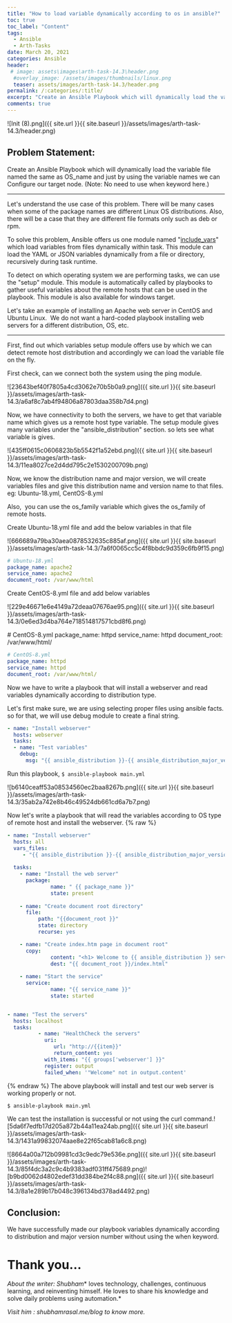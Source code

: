 ```yaml
---
title: "How to load variable dynamically according to os in ansible?"
toc: true
toc_label: "Content"
tags:
  - Ansible
  - Arth-Tasks
date: March 20, 2021
categories: Ansible
header:
 # image: assets\images\arth-task-14.3\header.png
  #overlay_image: /assets/images/thumbnails/linux.png
  teaser: assets/images/arth-task-14.3/header.png
permalink: /:categories/:title/
excerpt: "Create an Ansible Playbook which will dynamically load the variable file named the same as OS_name and just by using the variable names we can Configure our target node."
comments: true
---
```

![Init (8).png]({{ site.url }}{{ site.baseurl }}/assets/images/arth-task-14.3/header.png)
## Problem Statement:

Create an Ansible Playbook which will dynamically load the variable file named the same as OS_name and just by using the variable names we can Configure our target node.
(Note: No need to use when keyword here.)

* * *

Let's understand the use case of this problem. There will be many cases when some of the package names are different Linux OS distributions. Also, there will be a case that they are different file formats only such as deb or rpm.

To solve this problem, Ansible offers us one module named "[include_vars](/F:/NOTES/Joplin/resources/app.asar/%22%F0%9F%94%B0%2014.1%20Create%20a%20%20network%20Topology%20Setup%20in%20such%20a%20way%20%20so%20that%20System%20A%20can%20%20ping%20to%20two%20Systems%20System%20B%20and%20System%20C%20but%20both%20these%20systems%20should%20%20not%20be%20pinging%20each%20other%20without%20using%20any%20security%20rule%20e.g%20firewall%20etc.%20%20%F0%9F%94%B0%2014.2%20Further%20in%20ARTH%20-%20Task%2010%20have%20to%20create%20an%20Ansible%20playbook%20that%20will%20retrieve%20newContainer%20IP%20%20and%20update%20the%20inventory.%20So%20that%20further%20Configuration%20of%20Webserver%20could%20be%20done%20inside%20that%20Container.%20%20%F0%9F%94%B0%2014.3%20Create%20an%20Ansible%20Playbook%20which%20will%20dynamically%20%20load%20the%20variable%20file%20named%20same%20as%20OS_name%20and%20just%20by%20%20using%20the%20variable%20names%20we%20can%20Configure%20our%20target%20node.%20%28Note:%20No%20need%20to%20use%20when%20keyword%20here.%29%20%22)" which load variables from files dynamically within task. This module can load the YAML or JSON variables dynamically from a file or directory, recursively during task runtime.

To detect on which operating system we are performing tasks, we can use the "setup" module. This module is automatically called by playbooks to gather useful variables about the remote hosts that can be used in the playbook. This module is also available for windows target.

Let's take an example of installing an Apache web server in CentOS and Ubuntu Linux.  We do not want a hard-coded playbook installing web servers for a different distribution, OS, etc.

* * *

First, find out which variables setup module offers use by which we can detect remote host distribution and accordingly we can load the variable file on the fly.

First check, can we connect both the system using the ping module.

![23643bef40f7805a4cd3062e70b5b0a9.png]({{ site.url }}{{ site.baseurl }}/assets/images/arth-task-14.3/a6af8c7ab4f94806a87803daa358b7d4.png)

Now, we have connectivity to both the servers, we have to get that variable name which gives us a remote host type variable. The setup module gives many variables under the "ansible_distribution" section. so lets see what variable is gives.

![435ff0615c0606823b5b5542f1a52ebd.png]({{ site.url }}{{ site.baseurl }}/assets/images/arth-task-14.3/11ea8027ce2d4dd795c2e1530200709b.png)

Now, we know the distribution name and major version, we will create variables files and give this distribution name and version name to that files. eg: Ubuntu-18.yml, CentOS-8.yml

Also,  you can use the os\_family variable which gives the os\_family of remote hosts.

Create Ubuntu-18.yml file and add the below variables in that file

![666689a79ba30aea0878532635c885af.png]({{ site.url }}{{ site.baseurl }}/assets/images/arth-task-14.3/7a6f0065cc5c4f8bbdc9d359c6fb9f15.png)

```yml
# Ubuntu-18.yml
package_name: apache2
service_name: apache2
document_root: /var/www/html
```


Create CentOS-8.yml file and add below variables

![229e46671e6e4149a72deaa07676ae95.png]({{ site.url }}{{ site.baseurl }}/assets/images/arth-task-14.3/0e6ed3d4ba764e718514817571cbd8f6.png)

\# CentOS-8.yml package\_name: httpd service\_name: httpd document_root: /var/www/html/

```yml
# CentOS-8.yml
package_name: httpd
service_name: httpd
document_root: /var/www/html/
```

Now we have to write a playbook that will install a webserver and read variables dynamically according to distribution type.

Let's first make sure, we are using selecting proper files using ansible facts. so for that, we will use debug module to create a final string.

```yml
- name: "Install webserver"
  hosts: webserver
  tasks:
  - name: "Test variables"
    debug:
      msg: "{{ ansible_distribution }}-{{ ansible_distribution_major_version }}.yml"
```

Run this playbook, `$ ansible-playbook main.yml`

![b6140ceaff53a08534560ec2baa8267b.png]({{ site.url }}{{ site.baseurl }}/assets/images/arth-task-14.3/35ab2a742e8b46c49524db661cd6a7b7.png)

Now let's write a playbook that will read the variables according to OS type of remote host and install the webserver.
{% raw %}
```yml
- name: "Install webserver"
  hosts: all
  vars_files:
     - "{{ ansible_distribution }}-{{ ansible_distribution_major_version }}.yml"
  
  tasks:
    - name: "Install the web server"
      package:
              name: " {{ package_name }}"
              state: present
    
    - name: "Create document root directory"
      file: 
          path: "{{document_root }}"
          state: directory
          recurse: yes

    - name: "Create index.htm page in document root"
      copy:
              content: "<h1> Welcome to {{ ansible_distribution }} server !! </h1>"
              dest: "{{ document_root }}/index.html"
    
    - name: "Start the service"
      service:
              name: "{{ service_name }}"
              state: started


- name: "Test the servers"
  hosts: localhost
  tasks:
          - name: "HealthCheck the servers"
            uri:
               url: "http://{{item}}"
               return_content: yes
            with_items: "{{ groups['webserver'] }}"
            register: output
            failed_when: '"Welcome" not in output.content'
```
{% endraw %}
The above playbook will install and test our web server is working properly or not.

`$ ansible-playbook main.yml`

We can test the installation is successful or not using the curl command.![5da6f7edfb17d205a872b44a11ea24ab.png]({{ site.url }}{{ site.baseurl }}/assets/images/arth-task-14.3/1431a99832074aae8e22f65cab81a6c8.png)

![8664a00a712b09981cd3c9edc79e536e.png]({{ site.url }}{{ site.baseurl }}/assets/images/arth-task-14.3/85f4dc3a2c9c4b9383adf031ff475689.png)![b9bd0062d4802edef31dd384be2f4c88.png]({{ site.url }}{{ site.baseurl }}/assets/images/arth-task-14.3/8a1e289b17b048c396134bd378ad4492.png)

## Conclusion:

We have successfully made our playbook variables dynamically according to distribution and major version number without using the when keyword.

# Thank you…

*About the writer:*
*Shubham** loves technology, challenges, continuous learning, and reinventing himself. He loves to share his knowledge and solve daily problems using automation.*

*Visit him : shubhamrasal.me/blog to know more.*